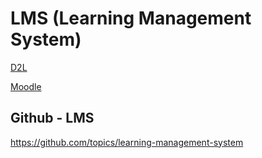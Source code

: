# LMS (Learning Management System)


[D2L](d2l)

[Moodle](moodle)


## Github - LMS

https://github.com/topics/learning-management-system


